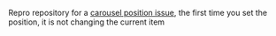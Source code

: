 Repro repository for a [carousel position issue](https://github.com/xamarin/Xamarin.Forms/issues/10950), the first time you set the position, it is not changing the current item
